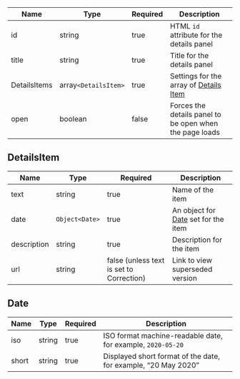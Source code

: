 | Name         | Type                 | Required | Description                                             |
| ------------ | -------------------- | -------- | ------------------------------------------------------- |
| id           | string               | true     | HTML `id` attribute for the details panel               |
| title        | string               | true     | Title for the details panel                             |
| DetailsItems | array`<DetailsItem>` | true     | Settings for the array of [Details Item](#DetailsItem)  |
| open         | boolean              | false    | Forces the details panel to be open when the page loads |

## DetailsItem

| Name        | Type           | Required                                 | Description                                  |
| ----------- | -------------- | ---------------------------------------- | -------------------------------------------- |
| text        | string         | true                                     | Name of the item                             |
| date        | `Object<Date>` | true                                     | An object for [Date](#date) set for the item |
| description | string         | true                                     | Description for the item                     |
| url         | string         | false (unless text is set to Correction) | Link to view superseded version              |

## Date

| Name  | Type   | Required | Description                                                    |
| ----- | ------ | -------- | -------------------------------------------------------------- |
| iso   | string | true     | ISO format machine-readable date, for example, `2020-05-20`    |
| short | string | true     | Displayed short format of the date, for example, “20 May 2020” |
